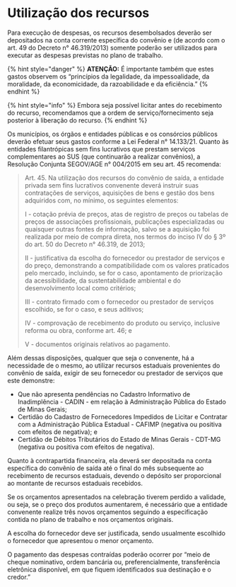# Utilização dos recursos

Para execução de despesas, os recursos desembolsados deverão ser depositados na conta corrente específica do convênio e (de acordo com o art. 49 do Decreto n° 46.319/2013) somente poderão ser utilizados para executar as despesas previstas no plano de trabalho.

{% hint style="danger" %}
**ATENÇÃO:** É importante também que estes gastos observem os “princípios da legalidade, da impessoalidade, da moralidade, da economicidade, da razoabilidade e da eficiência.”
{% endhint %}

{% hint style="info" %}
Embora seja possível licitar antes do recebimento do recurso, recomendamos que a ordem de serviço/fornecimento seja posterior à liberação do recurso.
{% endhint %}

Os municípios, os órgãos e entidades públicas e os consórcios públicos deverão efetuar seus gastos conforme a Lei Federal n° 14.133/21. Quanto às entidades filantrópicas sem fins lucrativos que prestam serviços complementares ao SUS (que continuarão a realizar convênios), a Resolução Conjunta SEGOV/AGE n° 004/2015 em seu art. 45 recomenda:

> Art. 45. Na utilização dos recursos do convênio de saída, a entidade privada sem fins lucrativos convenente deverá instruir suas contratações de serviços, aquisições de bens e gestão dos bens adquiridos com, no mínimo, os seguintes elementos:&#x20;
>
> I - cotação prévia de preços, atas de registro de preços ou tabelas de preços de associações profissionais, publicações especializadas ou quaisquer outras fontes de informação, salvo se a aquisição foi realizada por meio de compra direta, nos termos do inciso IV do § 3º do art. 50 do Decreto n° 46.319, de 2013;&#x20;
>
> II - justificativa da escolha do fornecedor ou prestador de serviços e do preço, demonstrando a compatibilidade com os valores praticados pelo mercado, incluindo, se for o caso, apontamento de priorização da acessibilidade, da sustentabilidade ambiental e do desenvolvimento local como critérios;&#x20;
>
> III - contrato firmado com o fornecedor ou prestador de serviços escolhido, se for o caso, e seus aditivos;&#x20;
>
> IV - comprovação de recebimento do produto ou serviço, inclusive reforma ou obra, conforme art. 46; e&#x20;
>
> V - documentos originais relativos ao pagamento.

Além dessas disposições, qualquer que seja o convenente, há a necessidade de o mesmo, ao utilizar recursos estaduais provenientes do convênio de saída, exigir de seu fornecedor ou prestador de serviços que este demonstre:

* Que não apresenta pendências no Cadastro Informativo de Inadimplência - CADIN - em relação à Administração Pública do Estado de Minas Gerais;
* Certidão do Cadastro de Fornecedores Impedidos de Licitar e Contratar com a Administração Pública Estadual - CAFIMP (negativa ou positiva com efeitos de negativa); e
* Certidão de Débitos Tributários do Estado de Minas Gerais - CDT-MG (negativa ou positiva com efeitos de negativa).

Quanto à contrapartida financeira, ela deverá ser depositada na conta específica do convênio de saída até o final do mês subsequente ao recebimento de recursos estaduais, devendo o depósito ser proporcional ao montante de recursos estaduais recebidos.

Se os orçamentos apresentados na celebração tiverem perdido a validade, ou seja, se o preço dos produtos aumentarem, é necessário que a entidade convenente realize três novos orçamentos seguindo a especificação contida no plano de trabalho e nos orçamentos originais.

A escolha do fornecedor deve ser justificada, sendo usualmente escolhido o fornecedor que apresentou o menor orçamento.

O pagamento das despesas contraídas poderão ocorrer por “meio de cheque nominativo, ordem bancária ou, preferencialmente, transferência eletrônica disponível, em que fiquem identificados sua destinação e o credor.”

